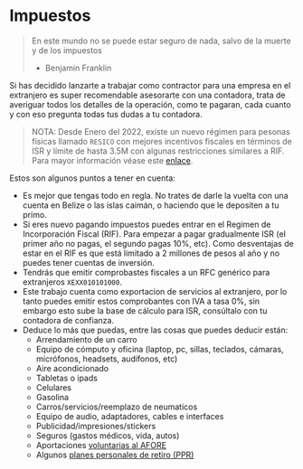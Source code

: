 # Impuestos

> En este mundo no se puede estar seguro de nada, salvo de la muerte y de los impuestos
> - Benjamin Franklin


Si has decidido lanzarte a trabajar como contractor para una empresa en el extranjero es super recomendable asesorarte 
con una contadora, trata de averiguar todos los detalles de la operación, como te pagaran, cada cuanto y con eso 
pregunta todas tus dudas a tu contadora. 

> NOTA: Desde Enero del 2022, existe un nuevo régimen para pesonas físicas llamado `RESICO` con mejores incentivos fiscales en términos de ISR y límite de hasta 3.5M con algunas restricciones similares a RIF. Para mayor información véase este [enlace](http://omawww.sat.gob.mx/RegimenSimplificadodeConfianza/Paginas/documentos/Preguntas_frecuentes_RSC_PF.pdf).

Estos son algunos puntos a tener en cuenta:

* Es mejor que tengas todo en regla. No trates de darle la vuelta con una cuenta en Belize o las islas caimán, o haciendo que le depositen a tu primo. 
* Si eres nuevo pagando impuestos puedes entrar en el Regimen de Incorporación Fiscal (RIF). Para empezar a pagar
gradualmente ISR (el primer año no pagas, el segundo pagas 10%, etc). Como desventajas de estar en el RIF es que está 
limitado a 2 millones de pesos al año y no puedes tener cuentas de inversión.
* Tendrás que emitir comprobastes fiscales a un RFC genérico para extranjeros `XEXX010101000`.
* Este trabajo cuenta como exportacion de servicios al extranjero, por lo tanto puedes emitir estos comprobantes con IVA a tasa 0%, sin 
embargo esto sube la base de cálculo para ISR, consúltalo con tu contadora de confianza.
* Deduce lo más que puedas, entre las cosas que puedes deducir están:
    * Arrendamiento de un carro
    * Equipo de cómputo y oficina (laptop, pc, sillas, teclados, cámaras, micrófonos, headsets, audífonos, etc)
    * Aire acondicionado
    * Tabletas o ipads
    * Celulares
    * Gasolina
    * Carros/servicios/reemplazo de neumaticos
    * Equipo de audio, adaptadores, cables e interfaces
    * Publicidad/impresiones/stickers
    * Seguros (gastos médicos, vida, autos)
    * Aportaciones [voluntarias al AFORE](https://www.youtube.com/watch?v=WvXUCZsfP34)
    * Algunos [planes personales de retiro (PPR)](https://www.youtube.com/watch?v=FdyRCJ84t4E) 
